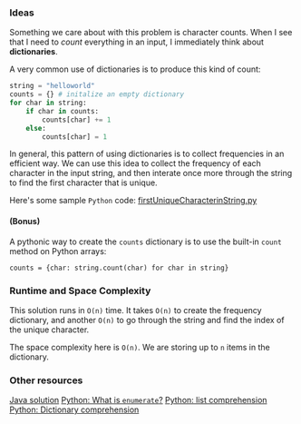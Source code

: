 
### Ideas

Something we care about with this problem is character counts. When I
see that I need to _count_ everything in an input, I immediately think
about **dictionaries**. 

A very common use of dictionaries is to produce this kind of count:

```python
string = "helloworld"
counts = {} # initalize an empty dictionary
for char in string:
    if char in counts:
        counts[char] += 1
    else:
        counts[char] = 1
```

In general, this pattern of using dictionaries is to collect frequencies
in an efficient way. We can use this idea to collect the frequency of
each character in the input string, and then interate once more through
the string to find the first character that is unique.

Here's some sample `Python` code: [firstUniqueCharacterinString.py](./firstUniqueCharacterinString.py)

#### (Bonus)

A pythonic way to create the `counts` dictionary is to use the built-in
`count` method on Python arrays:

`counts = {char: string.count(char) for char in string}`

### Runtime and Space Complexity

This solution runs in `O(n)` time. It takes `O(n)` to create the frequency
dictionary, and another `O(n)` to go through the string and find the 
index of the unique character.

The space complexity here is `O(n)`. We are storing up to `n` items in the
dictionary.

### Other resources

[Java solution](https://discuss.leetcode.com/topic/55148/java-7-lines-solution-29ms)
[Python: What is `enumerate`?](https://docs.python.org/2/library/functions.html#enumerate)
[Python: list comprehension](http://www.pythonforbeginners.com/basics/list-comprehensions-in-python)
[Python: Dictionary comprehension](http://stackoverflow.com/questions/1747817/create-a-dictionary-with-list-comprehension-in-python)